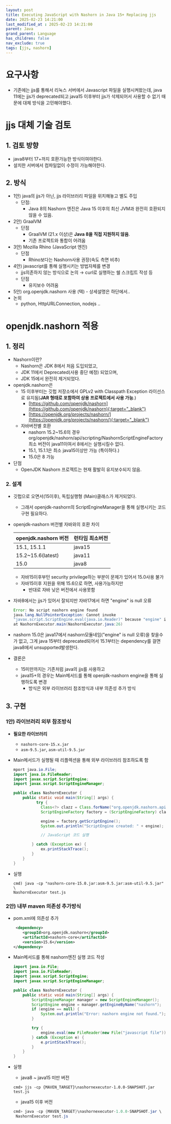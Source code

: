 ```yaml
---
layout: post
title: Executing JavaScript with Nashorn in Java 15+ Replacing jjs
date: 2025-02-23 14:21:00
last_modified_at : 2025-02-23 14:21:00
parent: Java
grand_parent: Language
has_children: false
nav_exclude: true
tags: [jjs, nashorn]
---
```



# 요구사항

- 기존에는 jjs를 통해서 리눅스 서버에서 Javascript 파일을 실행시켜왔는데, java 11에는 jjs가 deprecated되고 java15 이후부터 jjs가 삭제되어서 사용할 수 없기 때문에 대체 방식을 고민해야했다.

# jjs 대체 기술 검토

## 1. 검토 방향

- java8부터 17+까지 호환가능한 방식이여야한다.
- 설치한 서버에서 컴파일없이 수정이 가능해야한다.

## 2. 방식

- 1안) java의 jjs가 아닌, jjs 라이브러리 파일을 위치해놓고 별도 주입
    - 단점:
        - Java 8의 Nashorn 엔진은 Java 15 이후의 최신 JVM과 완전히 호환되지 않을 수 있음.
- 2안) GraalVM
    - 단점
        - GraalVM (21.x 이상)은 **Java 8을 직접 지원하지 않음**.
        - 기존 프로젝트와 통합이 어려움
- 3안) Mozilla Rhino (JavaScript 엔진)
    - 단점
        - Rhino보다는 Nashorn사용 권장(속도 측면 비추)
- 4안) javascript를 통해 실행시키는 방법자체를 변경
    - jjs의존하지 않는 방식으로 논의 → curl로 실행하는 쉘 스크립트 작성 등
    - 단점
        - 유지보수 어려움
- 5안) org.openjdk.nashorn 사용 (택) - 상세설명은 하단에서..
- 논외
    - python, HttpURLConnection, nodejs ..

# openjdk.nashorn 적용

## 1. 정리

- Nashorn이란?
    - Nashorn은 JDK 8에서 처음 도입되었고,
    - JDK 11에서 Deprecated(사용 중단 예정) 되었으며,
    - JDK 15에서 완전히 제거되었다.
- openjdk.nashorn은
    - 15 이후부터는 깃헙 저장소에서 GPLv2 with Classpath Exception 라이선스로 유지됨(**JAR 형태로 포함하여 상용 프로젝트에서 사용 가능**.)
        - [https://github.com/openjdk/nashorn](https://github.com/openjdk/nashorn){:target="_blank"}
        - [https://openjdk.org/projects/nashorn/](https://openjdk.org/projects/nashorn/){:target="_blank"}
    - 자바버전별 호환
        - nashorn 15.2~15.6의 경우org/openjdk/nashorn/api/scripting/NashornScriptEngineFactory 최소 버전이 java11이여서 8에서는 실행시킬수 없다.
        - 15.1, 15.1.1은 최소 java15이상만 가능 (특이하다.)
        - 15.0은 8 가능
- 단점
    - OpenJDK Nashorn 프로젝트는 현재 활발히 유지보수되지 않음.

### 2.  설계

- 깃헙으로 오면서(15이후), 독립실행형 (Main)클래스가 제거되었다.
    - 그래서 openjdk-nashorn의 ScriptEngineManager을 통해 실행시키는 코드 구현 필요하다.
- openjdk-nashorn 버전별 자바와의 호환 차이
    
    
    | openjdk.nashorn 버전 | 런타임 최소버전 |
    | --- | --- |
    | 15.1, 15.1.1 | java15 |
    | 15.2~15.6(latest) | java11 |
    | 15.0 | java8 |
    - 자바15이후부턴 security privilege하는 부분이 문제가 있어서 15.0사용 불가
    - 자바15이후 지원을 위해 15.6으로 하면, 사용가능하지만
        - 반대로 자바 낮은 버전에서 사용못함
- 자바8에서는 jjs가 있어서 잘되지만 자바17에서 하면 "engine" is null 오류
    
    ```java
    Error: No script nashorn engine found
    java.lang.NullPointerException: Cannot invoke 
    "javax.script.ScriptEngine.eval(java.io.Reader)" because "engine" is null
    at NashornExecutor.main(NashornExecutor.java:26)
    ```
    
- nashorn 15.0은 java17에서 nashorn모듈네임("engine" is null 오류)을 찾을수가 없고, 그게 java 15부터 deprecated되어서 15.1부터는 dependency를 걸면 java8에서 unsupported발생한다.
- 결론은
    - 15미만까지는 기존처럼 java의 jjs를 사용하고
    - java15+의 경우는 Main메서드를 통해 openjdk-nashorn engine을 통해 실행하도록 변경
        - 방식은 외부 라이브러리 참조방식과 내부 의존성 추가 방식

## 3. 구현

### 1안) 라이브러리 외부 참조방식

- **필요한 라이브러리**
    - `nashorn-core-15.x.jar`
    - `asm-9.5.jar`, `asm-util-9.5.jar`
- Main메서드가 실행될 때 리플렉션을 통해 외부 라이브러리 참조하도록 함
    
    ```java
    mport java.io.File;
    import java.io.FileReader;
    import javax.script.ScriptEngine;
    import javax.script.ScriptEngineManager;
    
    public class NashornExecutor {
        public static void main(String[] args) {
              try {
                Class<?> clazz = Class.forName("org.openjdk.nashorn.api.scripting.NashornScriptEngineFactory");
                ScriptEngineFactory factory = (ScriptEngineFactory) clazz.getDeclaredConstructor().newInstance();
    
                engine = factory.getScriptEngine();
                System.out.println("ScriptEngine created: " + engine);
    
                // JavaScript 코드 실행
    
            } catch (Exception ex) {
                ex.printStackTrace();
            }
        }
    }
    
    ```
    

- 실행
    
    ```
    cmd) java -cp "nashorn-core-15.0.jar:asm-9.5.jar:asm-util-9.5.jar" \
    NashornExecutor test.js 
    ```
    

### 2안) 내부 maven 의존성 추가방식

- pom.xml에 의존성 추가
    
    ```xml
     <dependency>
        <groupId>org.openjdk.nashorn</groupId>
        <artifactId>nashorn-core</artifactId>
        <version>15.6</version>
    </dependency>
    ```
    

- Main메서드를 통해 nashorn엔진 실행 코드 작성
    
    ```java
    import java.io.File;
    import java.io.FileReader;
    import javax.script.ScriptEngine;
    import javax.script.ScriptEngineManager;
    
    public class NashornExecutor {
        public static void main(String[] args) {
            ScriptEngineManager manager = new ScriptEngineManager();
            ScriptEngine engine = manager.getEngineByName("nashorn");
            if (engine == null) {
                System.out.println("Error: nashorn engine not found.");
            }
    
            try {
                engine.eval(new FileReader(new File("javascript file")));
            } catch (Exception e) {
                e.printStackTrace();
            }
        }
    }
    ```
    

- 실행
    - java8 ~ java15 미만 버전
    
    ```
    cmd> jjs -cp {MAVEN_TARGET}\nashornexecutor-1.0.0-SNAPSHOT.jar test.js
    
    ```
    
    - java15 이후 버전
    
    ```java
    cmd> java -cp {MAVEN_TARGET}\nashornexecutor-1.0.0-SNAPSHOT.jar \
     NashornExecutor test.js
    ```